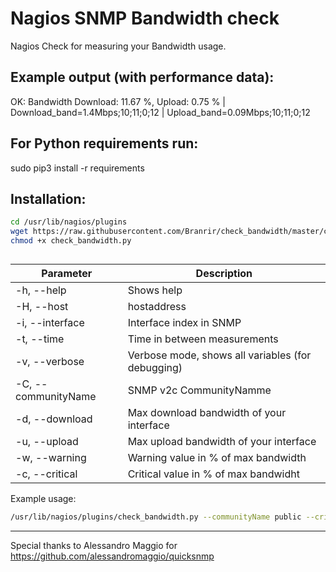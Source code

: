 # Nagios SNMP Bandwidth check

Nagios Check for measuring your Bandwidth usage.

## Example output (with performance data):

OK: Bandwidth Download: 11.67 %, Upload: 0.75 % | Download_band=1.4Mbps;10;11;0;12 | Upload_band=0.09Mbps;10;11;0;12

## For Python requirements run:

sudo pip3 install -r requirements

## Installation:

```bash
cd /usr/lib/nagios/plugins
wget https://raw.githubusercontent.com/Branrir/check_bandwidth/master/check_bandwidth.py
chmod +x check_bandwidth.py
```
## 

| Parameter | Description |
| --- | --- |
| -h, --help | Shows help |
| -H, --host | hostaddress |
| -i, --interface | Interface index in SNMP |
| -t, --time | Time in between measurements |
| -v, --verbose | Verbose mode, shows all variables (for debugging) | 
| -C, --communityName | SNMP v2c CommunityNamme |
| -d, --download | Max download bandwidth of your interface |
| -u, --upload | Max upload bandwidth of your interface |
| -w, --warning | Warning value in % of max bandwidth |
| -c, --critical | Critical value in % of max bandwidht |

Example usage:
```bash
/usr/lib/nagios/plugins/check_bandwidth.py --communityName public --critical 95 --download 12 --hostname 192.168.1.1 --interface 21 --time 10 --upload 12 --warning 90
```
-------
Special thanks to Alessandro Maggio for https://github.com/alessandromaggio/quicksnmp
